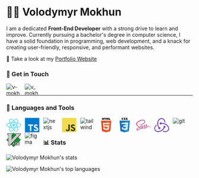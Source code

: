 # 🧑‍💻 Volodymyr Mokhun

I am a dedicated <strong>Front-End Developer</strong> with a strong drive to learn and improve. Currently pursuing a bachelor's degree in computer science, I have a solid foundation in programming, web development, and a knack for creating user-friendly, responsive, and performant websites.

💼 Take a look at my [Portfolio Website](https://www.v-mokhun.com/)

### 📱 Get in Touch
<p align="left">
  <a href="https://linkedin.com/in/v-mokhun" target="blank"><img align="left" src="https://raw.githubusercontent.com/rahuldkjain/github-profile-readme-generator/master/src/images/icons/Social/linked-in-alt.svg" alt="v-mokhun linkedin" height="30" width="40" style="padding-right:10px;" /></a>
<a href="https://twitter.com/v_mokhun" target="blank"><img align="left" src="https://raw.githubusercontent.com/rahuldkjain/github-profile-readme-generator/master/src/images/icons/Social/twitter.svg" alt="v_mokhun twitter" height="30" width="40" /></a>
</p>
<br />

---

### 🧰 Languages and Tools

<img align="left" src="https://raw.githubusercontent.com/devicons/devicon/master/icons/react/react-original.svg" alt="react"
	width="40" height="40" style="padding-right:10px;" />
<img align="left" src="https://raw.githubusercontent.com/devicons/devicon/master/icons/typescript/typescript-original.svg"
	alt="typescript" width="40" height="40" style="padding-right:10px;" />
<img align="left" src="https://skillicons.dev/icons?i=nextjs" alt="nextjs" width="40" height="40"
	style="padding-right:10px;" />
<img align="left" src="https://raw.githubusercontent.com/devicons/devicon/master/icons/javascript/javascript-original.svg"
	alt="javascript" width="40" height="40" style="padding-right:10px;" />
<img align="left" src="https://www.vectorlogo.zone/logos/tailwindcss/tailwindcss-icon.svg" alt="tailwind" width="40" height="40"
	style="padding-right:10px;" />
<img align="left" src="https://raw.githubusercontent.com/devicons/devicon/master/icons/html5/html5-original-wordmark.svg" alt="html5"
	width="40" height="40" style="padding-right:10px;" />
<img align="left" src="https://raw.githubusercontent.com/devicons/devicon/master/icons/css3/css3-original-wordmark.svg" alt="css3"
	width="40" height="40" style="padding-right:10px;" />
 <img align="left" src="https://raw.githubusercontent.com/devicons/devicon/master/icons/sass/sass-original.svg" alt="sass"
	width="40" height="40" style="padding-right:10px;" />
<img align="left" src="https://raw.githubusercontent.com/devicons/devicon/master/icons/redux/redux-original.svg" alt="redux"
	width="40" height="40" style="padding-right:10px;" />
<img align="left" src="https://www.vectorlogo.zone/logos/git-scm/git-scm-icon.svg" alt="git" width="40" height="40"
	style="padding-right:10px;" />
<img align="left" src="https://raw.githubusercontent.com/devicons/devicon/master/icons/vim/vim-original.svg" alt="vim" width="40"
	height="40" style="padding-right:10px;" />
<img align="left" src="https://www.vectorlogo.zone/logos/figma/figma-icon.svg" alt="figma" width="40" height="40"
	style="padding-right:10px;" />
<br />

#
 
### 📊 Stats
![Volodymyr Mokhun's stats](https://github-readme-stats.vercel.app/api?username=v-mokhun&show_icons=true&locale=en&theme=ayu-mirage&rank_icon=github)

![Volodymyr Mokhun's top languages](https://github-readme-stats.vercel.app/api/top-langs?username=v-mokhun&show_icons=true&locale=en&layout=compact)
